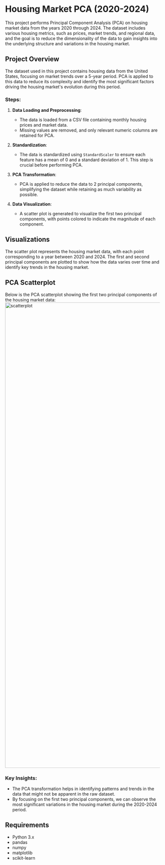 # Housing Market PCA (2020-2024)

This project performs Principal Component Analysis (PCA) on housing market data from the years 2020 through 2024. The dataset includes various housing metrics, such as prices, market trends, and regional data, and the goal is to reduce the dimensionality of the data to gain insights into the underlying structure and variations in the housing market.

## Project Overview

The dataset used in this project contains housing data from the United States, focusing on market trends over a 5-year period. PCA is applied to this data to reduce its complexity and identify the most significant factors driving the housing market's evolution during this period.

### Steps:
1. **Data Loading and Preprocessing**:
   - The data is loaded from a CSV file containing monthly housing prices and market data.
   - Missing values are removed, and only relevant numeric columns are retained for PCA.

2. **Standardization**:
   - The data is standardized using `StandardScaler` to ensure each feature has a mean of 0 and a standard deviation of 1. This step is crucial before performing PCA.

3. **PCA Transformation**:
   - PCA is applied to reduce the data to 2 principal components, simplifying the dataset while retaining as much variability as possible.

4. **Data Visualization**:
   - A scatter plot is generated to visualize the first two principal components, with points colored to indicate the magnitude of each component.

## Visualizations

The scatter plot represents the housing market data, with each point corresponding to a year between 2020 and 2024. The first and second principal components are plotted to show how the data varies over time and identify key trends in the housing market.

## PCA Scatterplot

Below is the PCA scatterplot showing the first two principal components of the housing market data:
<img width="1512" alt="scatterplot" src="https://github.com/user-attachments/assets/f0c63d1a-8458-4f4b-9a2e-1fa3513224d4">


### Key Insights:
- The PCA transformation helps in identifying patterns and trends in the data that might not be apparent in the raw dataset.
- By focusing on the first two principal components, we can observe the most significant variations in the housing market during the 2020-2024 period.

## Requirements

- Python 3.x
- pandas
- numpy
- matplotlib
- scikit-learn

